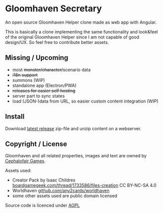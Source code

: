# Gloomhaven Secretary

An open source Gloomhaven Helper clone made as web app with Angular.

This is basically a clone implementing the same functionality and look&feel of the original Gloomhaven Helper since I am not capable of good design/UX. So feel free to contribute better assets.

## Missing / Upcoming

- most ~~monster/character/~~scenario data
- ~~i18n support~~
- summons (WIP)
- standalone app (Electron/PWA)
- ~~releases for easier self hosting~~
- server part to sync states
- load (JSON-)data from URL, so easier custom content integration (WIP)


## Install

Download [latest release](./releases/latest) zip-file and unzip content on a webserver.

## Copyright / License

Gloomhaven and all related properties, images and text are owned by [Cephalofair Games](https://cephalofair.com).

Assets used:
- Creator Pack by Isaac Childres [boardgamegeek.com/thread/1733586/files-creation](https://boardgamegeek.com/thread/1733586/files-creation) CC BY-NC-SA 4.0
- Worldhaven [github.com/any2cards/worldhaven](https://github.com/any2cards/worldhaven)
- some other assets used are public domain licensed

Source code is licenced under [AGPL](/LICENSE)

